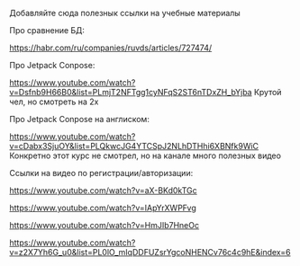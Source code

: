 Добавляйте сюда полезнык ссылки на учебные материалы

Про сравнение БД:

https://habr.com/ru/companies/ruvds/articles/727474/

Про Jetpack Conpose:

https://www.youtube.com/watch?v=Dsfnb9H66B0&list=PLmjT2NFTgg1cyNFqS2ST6nTDxZH_bYjba 
Крутой чел, но смотреть на 2x

Про Jetpack Conpose на англиском:

https://www.youtube.com/watch?v=cDabx3SjuOY&list=PLQkwcJG4YTCSpJ2NLhDTHhi6XBNfk9WiC
Конкретно этот курс не смотрел, но на канале много полезных видео 

Ссылки на видео по регистрации/авторизации:

https://www.youtube.com/watch?v=aX-BKd0kTGc

https://www.youtube.com/watch?v=IApYrXWPFvg

https://www.youtube.com/watch?v=HmJIb7HneOc

https://www.youtube.com/watch?v=z2X7Yh6G_u0&list=PL0lO_mIqDDFUZsrYgcoNHENCv76c4c9hE&index=6



